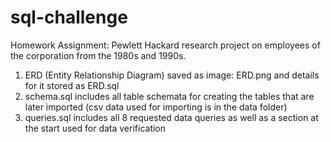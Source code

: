 # sql-challenge
Homework Assignment: Pewlett Hackard research project on employees of the corporation from the 1980s and 1990s.

1) ERD (Entity Relationship Diagram) saved as image: ERD.png and details for it stored as ERD.sql
2) schema.sql includes all table schemata for creating the tables that are later imported (csv data used for importing is in the data folder)
3) queries.sql includes all 8 requested data queries as well as a section at the start used for data verification
